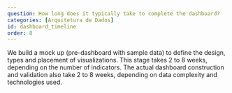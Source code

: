 ```yaml
---
question: How long does it typically take to complete the dashboard?
categories: [Arquitetura de Dados]
id: dashboard_timeline
order: 8
---
```


We build a mock up (pre-dashboard with sample data) to define the design, types and placement of visualizations. This stage takes 2 to 8 weeks, depending on the number of indicators. The actual dashboard construction and validation also take 2 to 8 weeks, depending on data complexity and technologies used.